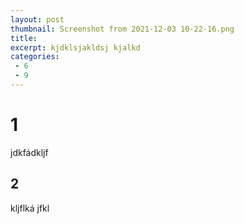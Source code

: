 ```yaml
---
layout: post
thumbnail: Screenshot from 2021-12-03 10-22-16.png
title: 
excerpt: kjdklsjakldsj kjalkd
categories: 
 - 6
 - 9
---
```

# 1
jdkfádkljf
## 2
kljflká jfkl